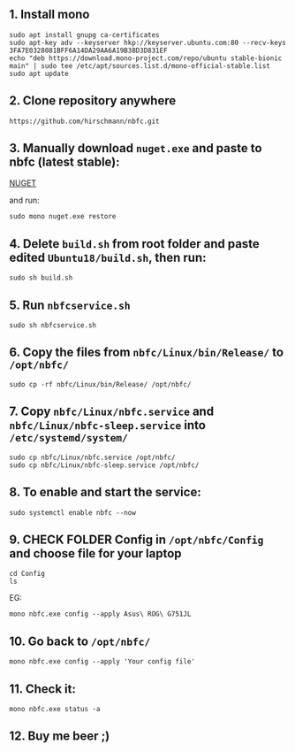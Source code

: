 ## 1. Install mono
```
sudo apt install gnupg ca-certificates
sudo apt-key adv --keyserver hkp://keyserver.ubuntu.com:80 --recv-keys 3FA7E0328081BFF6A14DA29AA6A19B38D3D831EF
echo "deb https://download.mono-project.com/repo/ubuntu stable-bionic main" | sudo tee /etc/apt/sources.list.d/mono-official-stable.list
sudo apt update
```


## 2. Clone repository anywhere
```
https://github.com/hirschmann/nbfc.git
```

## 3. Manually download `nuget.exe` and paste to nbfc (latest stable):

[NUGET](https://www.nuget.org/downloads)

and run:
```
sudo mono nuget.exe restore
```

## 4. Delete `build.sh` from root folder and paste edited `Ubuntu18/build.sh`, then run:

```
sudo sh build.sh
```

## 5. Run `nbfcservice.sh`

```
sudo sh nbfcservice.sh
```

## 6. Copy the files from `nbfc/Linux/bin/Release/` to `/opt/nbfc/`

```
sudo cp -rf nbfc/Linux/bin/Release/ /opt/nbfc/
```

## 7. Copy `nbfc/Linux/nbfc.service` and `nbfc/Linux/nbfc-sleep.service` into `/etc/systemd/system/`

```
sudo cp nbfc/Linux/nbfc.service /opt/nbfc/
sudo cp nbfc/Linux/nbfc-sleep.service /opt/nbfc/
```

## 8. To enable and start the service:

```
sudo systemctl enable nbfc --now
```

## 9. CHECK FOLDER Config in `/opt/nbfc/Config` and choose file for your laptop

```
cd Config
ls
```

EG:

```
mono nbfc.exe config --apply Asus\ ROG\ G751JL
```

## 10. Go back to `/opt/nbfc/`

```
mono nbfc.exe config --apply 'Your config file'
```

## 11. Check it:

```
mono nbfc.exe status -a
```

## 12. **Buy me beer ;)**